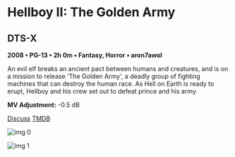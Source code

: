 # Hellboy II: The Golden Army

## DTS-X

**2008 • PG-13 • 2h 0m • Fantasy, Horror • aron7awol**

An evil elf breaks an ancient pact between humans and creatures, and is on a mission to release 'The Golden Army', a deadly group of fighting machines that can destroy the human race. As Hell on Earth is ready to erupt, Hellboy and his crew set out to defeat prince and his army.

**MV Adjustment:** -0.5 dB

[Discuss](https://www.avsforum.com/threads/bass-eq-for-filtered-movies.2995212/post-58021942)  [TMDB](11253)

![img 0](https://i.imgur.com/pxBiGXa.jpg)

![img 1](https://i.imgur.com/rlpZ4HF.jpg)

